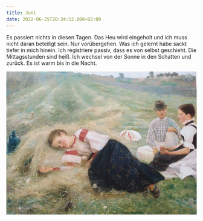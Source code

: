 ```yaml
---
title: Juni
date: 2022-06-25T20:34:12.000+02:00
---
```

Es passiert nichts in diesen Tagen. Das Heu wird eingeholt und ich muss nicht daran beteiligt sein. Nur vorübergehen. Was ich gelernt habe sackt tiefer in mich hinein. Ich registriere passiv, dass es von selbst geschieht. Die Mittagsstunden sind heiß. Ich wechsel von der Sonne in den Schatten und zurück. Es ist warm bis in die Nacht.

![](/uploads/heu1.jpg)